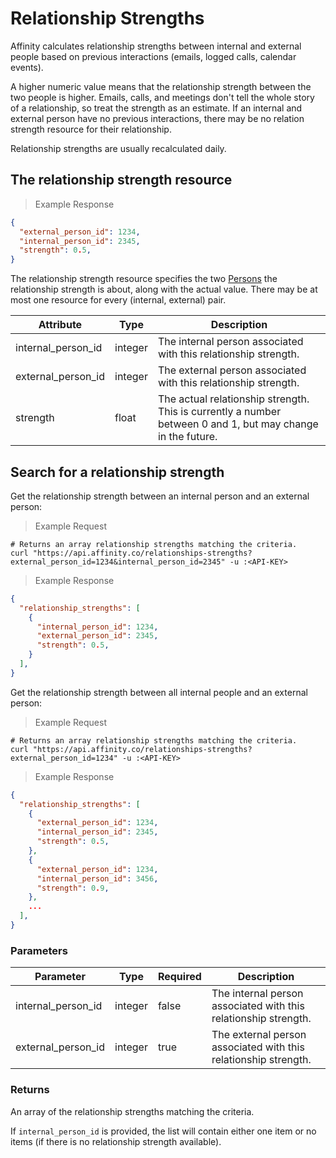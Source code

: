 # Relationship Strengths

Affinity calculates relationship strengths between internal and external people based on
previous interactions (emails, logged calls, calendar events).

A higher numeric value means that the relationship strength between the two people is
higher. Emails, calls, and meetings don't tell the whole story of a relationship, so treat
the strength as an estimate. If an internal and external person have no previous
interactions, there may be no relation strength resource for their relationship.

Relationship strengths are usually recalculated daily.

## The relationship strength resource

> Example Response

```json
{
  "external_person_id": 1234,
  "internal_person_id": 2345,
  "strength": 0.5,
}
```

The relationship strength resource specifies the two [Persons](#persons) the relationship
strength is about, along with the actual value. There may be at most one resource for
every (internal, external) pair.

Attribute | Type | Description
--------- | ------- | -----------
internal_person_id | integer | The internal person associated with this relationship strength.
external_person_id | integer | The external person associated with this relationship strength.
strength | float | The actual relationship strength. This is currently a number between 0 and 1, but may change in the future.


## Search for a relationship strength

Get the relationship strength between an internal person and an external person:


> Example Request

```shell
# Returns an array relationship strengths matching the criteria.
curl "https://api.affinity.co/relationships-strengths?external_person_id=1234&internal_person_id=2345" -u :<API-KEY>
```

> Example Response

```json
{
  "relationship_strengths": [
    {
      "internal_person_id": 1234,
      "external_person_id": 2345,
      "strength": 0.5,
    }
  ],
}
```

Get the relationship strength between all internal people and an external person:

> Example Request

```shell
# Returns an array relationship strengths matching the criteria.
curl "https://api.affinity.co/relationships-strengths?external_person_id=1234" -u :<API-KEY>
```

> Example Response

```json
{
  "relationship_strengths": [
    {
      "external_person_id": 1234,
      "internal_person_id": 2345,
      "strength": 0.5,
    },
    {
      "external_person_id": 1234,
      "internal_person_id": 3456,
      "strength": 0.9,
    },
    ...
  ],
}
```

### Parameters

Parameter | Type | Required | Description
--------- | ------- | ---------- | -----------
internal_person_id | integer | false | The internal person associated with this relationship strength.
external_person_id | integer | true | The external person associated with this relationship strength.

### Returns
An array of the relationship strengths matching the criteria.

If `internal_person_id` is provided, the list will contain either one item or no items (if
there is no relationship strength available).
